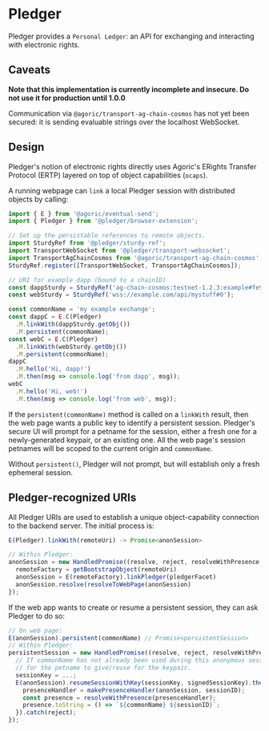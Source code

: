 # Pledger

Pledger provides a `Personal Ledger`: an API for exchanging and interacting with electronic rights.

## Caveats

**Note that this implementation is currently incomplete and insecure.  Do not use it for production until 1.0.0**

Communication via `@agoric/transport-ag-chain-cosmos` has not yet been secured: it is sending evaluable strings over the localhost WebSocket.

## Design

Pledger's notion of electronic rights directly uses Agoric's ERights Transfer Protocol (ERTP) layered on top of object capabilities (`ocaps`).

A running webpage can `link` a local Pledger session with distributed objects by calling:

```js
import { E } from '@agoric/eventual-send';
import { Pledger } from '@pledger/browser-extension';

// Set up the persistable references to remote objects.
import SturdyRef from '@pledger/sturdy-ref';
import TransportWebSocket from '@pledger/transport-websocket';
import TransportAgChainCosmos from '@agoric/transport-ag-chain-cosmos';
SturdyRef.register([TransportWebSocket, TransportAgChainCosmos]);

// URI for example dapp (bound to a chainID)
const dappSturdy = SturdyRef('ag-chain-cosmos:testnet-1.2.3:example#fe99');
const webSturdy = SturdyRef('wss://example.com/api/mystuff#0');

const commonName = 'my example exchange';
const dappC = E.C(Pledger)
  .M.linkWith(dappSturdy.getObj())
  .M.persistent(commonName);
const webC = E.C(Pledger)
  .M.linkWith(webSturdy.getObj())
  .M.persistent(commonName);
dappC
  .M.hello('Hi, dapp!')
  .M.then(msg => console.log('from dapp', msg));
webC
  .M.hello('Hi, web!')
  .M.then(msg => console.log('from web', msg));
```

If the `persistent(commonName)` method is called on a `linkWith` result, then the web page wants a public key to identify a persistent session.  Pledger's secure UI will prompt for a petname for the session, either a fresh one for a newly-generated keypair, or an existing one.  All the web page's session petnames will be scoped to the current origin and `commonName`.

Without `persistent()`, Pledger will not prompt, but will establish only a fresh ephemeral session.

## Pledger-recognized URIs

All Pledger URIs are used to establish a unique object-capability connection to the backend server.  The initial process is:

```js
E(Pledger).linkWith(remoteUri) -> Promise<anonSession>

// Within Pledger:
anonSession = new HandledPromise((resolve, reject, resolveWithPresence => {
  remoteFactory = getBootstrapObject(remoteUri)
  anonSession = E(remoteFactory).linkPledger(pledgerFacet)
  anonSession.resolve(resolveToWebPage(anonSession)
});
```

If the web app wants to create or resume a persistent session, they can ask Pledger to do so:

```js
// On web page:
E(anonSession).persistent(commonName) // Promise<persistentSession>
// Within Pledger:
persistentSession = new HandledPromise((resolve, reject, resolveWithPresence) => {
  // If commonName has not already been used during this anonymous session, prompt the user
  // for the petname to give/reuse for the keypair.
  sessionKey = ...;
  E(anonSession).resumeSessionWithKey(sessionKey, signedSessionKey).then(sessionID => {
    presenceHandler = makePresenceHandler(anonSession, sessionID);
    const presence = resolveWithPresence(presenceHandler);
    presence.toString = () => `${commonName} ${sessionID}`;
  }).catch(reject);
});
```
